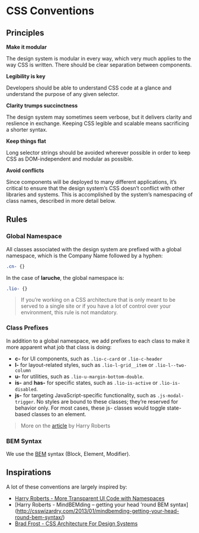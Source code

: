 # CSS Conventions

## Principles

**Make it modular**

The design system is modular in every way, which very much applies to the way CSS is written. There should be clear separation between components.

**Legibility is key**

Developers should be able to understand CSS code at a glance and understand the purpose of any given selector.

**Clarity trumps succinctness**

The design system may sometimes seem verbose, but it delivers clarity and reslience in exchange. Keeping CSS legible and scalable means sacrificing a shorter syntax.

**Keep things flat**

Long selector strings should be avoided wherever possible in order to keep CSS as DOM-independent and modular as possible.

**Avoid conflicts**

Since components will be deployed to many different applications, it’s critical to ensure that the design system’s CSS doesn’t conflict with other libraries and systems. This is accomplished by the system’s namespacing of class names, described in more detail below.

## Rules

### Global Namespace

All classes associated with the design system are prefixed with a global namespace, which is the Company Name followed by a hyphen:

```css
.cn- {}
```

In the case of **laruche**, the global namespace is:

```css
.lio- {}
```

> If you’re working on a CSS architecture that is only meant to be served to a single site or if you have a lot of control over your environment, this rule is not mandatory.

### Class Prefixes

In addition to a global namespace, we add prefixes to each class to make it more apparent what job that class is doing:

-   **c-** for UI components, such as `.lio-c-card` or `.lio-c-header`
-   **l-** for layout-related styles, such as `.lio-l-grid__item` or `.lio-l--two-column`
-   **u-** for utilities, such as `.lio-u-margin-bottom-double`.
-   **is-** and **has-** for specific states, such as `.lio-is-active` or `.lio-is-disabled`.
-   **js-** for targeting JavaScript-specific functionality, such as `.js-modal-trigger`. No styles are bound to these classes; they’re reserved for behavior only. For most cases, these js- classes would toggle state-based classes to an element.

> More on the [article](http://csswizardry.com/2015/03/more-transparent-ui-code-with-namespaces/) by Harry Roberts

### BEM Syntax

We use the [BEM](http://getbem.com/) syntax (Block, Element, Modifier).

## Inspirations

A lot of these conventions are largely inspired by:

-   [Harry Roberts - More Transparent UI Code with Namespaces](http://csswizardry.com/2015/03/more-transparent-ui-code-with-namespaces/)
-   [Harry Roberts - MindBEMding – getting your head ’round BEM syntax] (http://csswizardry.com/2013/01/mindbemding-getting-your-head-round-bem-syntax/)
-   [Brad Frost - CSS Architecture For Design Systems](http://bradfrost.com/blog/post/css-architecture-for-design-systems/)
